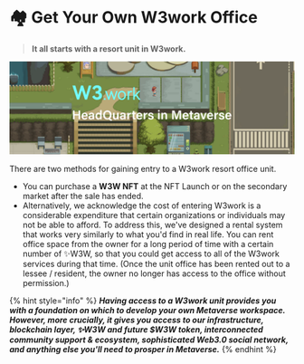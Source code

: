 # 🏘 Get Your Own W3work Office

> **It all starts with a resort unit in W3work.**

![](<../.gitbook/assets/image (13).png>)

There are two methods for gaining entry to a W3work resort office unit.&#x20;

* You can purchase a **W3W NFT** at the NFT Launch or on the secondary market after the sale has ended.&#x20;
* Alternatively, we acknowledge the cost of entering W3work is a considerable expenditure that certain organizations or individuals may not be able to afford. To address this, we've designed a rental system that works very similarly to what you'd find in real life. You can rent office space from the owner for a long period of time with a certain number of ✨W3W, so that you could get access to all of the W3work services during that time. (Once the unit office has been rented out to a lessee / resident, the owner no longer has access to the office without permission.)



{% hint style="info" %}
_**Having access to a W3work unit provides you with a foundation on which to develop your own Metaverse workspace. However, more crucially, it gives you access to our infrastructure, blockchain layer, ✨W3W and future $W3W token, interconnected community support & ecosystem, sophisticated Web3.0 social network, and anything else you'll need to prosper in Metaverse.**_
{% endhint %}
